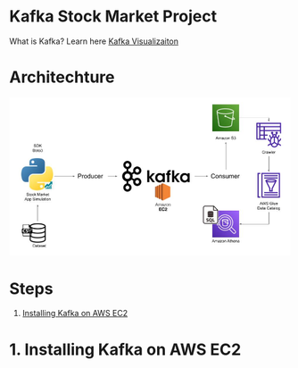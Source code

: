 # Kafka Stock Market Project
What is Kafka? Learn here [Kafka Visualizaiton](https://softwaremill.com/kafka-visualisation/)
# Architechture

![Alt text](architechture.jpg "Architechture")

# Steps
1. [Installing Kafka on AWS EC2](#section-4)

# 1. Installing Kafka on AWS EC2